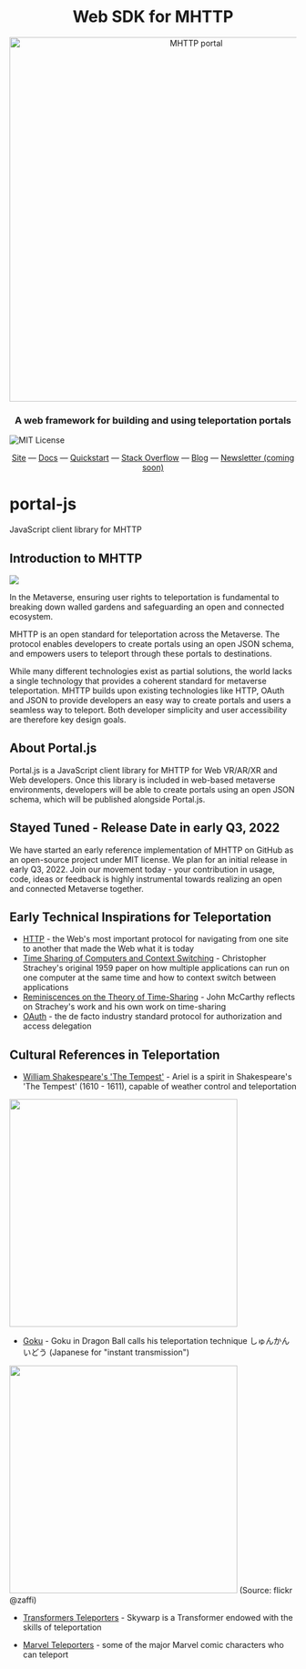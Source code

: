 <h1 align="center">Web SDK for MHTTP</h1>

<p align="center"><a href="https://mhttp.org" target="_blank"><img width="640" alt="MHTTP portal" src="https://camo.githubusercontent.com/670ad75c9dedd1a23c3881caadc3981da8be70fcfbff913487a29f75b8792387/68747470733a2f2f6d687474702e6f72672f7374617469632f636974795f696c6c757374726174696f6e2d33373666366433343531363865623463653032386363623231343639366435612e6a7067"></a></p>

<p><h3 align="center">A web framework for building and using teleportation portals</h3>
<img src="https://img.shields.io/static/v1?label=License&message=MIT&color=green" alt="MIT License">
</p>

<div align="center">
  <a href="https://mhttp.org">Site</a>
  &mdash;
  <a href="https://docs.mhttp.org">Docs</a>
  &mdash;
  <a href="https://docs.mhttp.org/quickstart">Quickstart</a>
  &mdash;
  <a href="https://stackoverflow.com/users/18985036/mhttp">Stack Overflow</a>
  &mdash;
  <a href="https://medium.com/@Perigee">Blog</a>
  &mdash;
  <a href=" https://mhttp.org">Newsletter (coming soon)</a>
</div>

# portal-js
JavaScript client library for MHTTP

## Introduction to MHTTP
![](https://mhttp.org/static/city_illustration-376f6d345168eb4ce028ccb214696d5a.jpg)

In the Metaverse, ensuring user rights to teleportation is fundamental to breaking down walled gardens and safeguarding an open and connected ecosystem.

MHTTP is an open standard for teleportation across the Metaverse. The protocol enables developers to create portals using an open JSON schema, and empowers users to teleport through these portals to destinations. 

While many different technologies exist as partial solutions, the world lacks a single technology that provides a coherent standard for metaverse teleportation. MHTTP builds upon existing technologies like HTTP, OAuth and JSON to provide developers an easy way to create portals and users a seamless way to teleport. Both developer simplicity and user accessibility are therefore key design goals.

## About Portal.js 
Portal.js is a JavaScript client library for MHTTP for Web VR/AR/XR and Web developers. Once this library is included in web-based metaverse environments, developers will be able to create portals using an open JSON schema, which will be published alongside Portal.js.

## Stayed Tuned - Release Date in early Q3, 2022
We have started an early reference implementation of MHTTP on GitHub as an open-source project under MIT license. We plan for an initial release in early Q3, 2022. Join our movement today - your contribution in usage, code, ideas or feedback is highly instrumental towards realizing an open and connected Metaverse together. 

## Early Technical Inspirations for Teleportation
- [HTTP](https://www.w3.org/Protocols/Specs.html) - the Web's most important protocol for navigating from one site to another that made the Web what it is today
- [Time Sharing of Computers and Context Switching](https://archive.org/details/large-fast-computers) - Christopher Strachey's original 1959 paper on how multiple applications can run on one computer at the same time and how to context switch between applications
- [Reminiscences on the Theory of Time-Sharing](http://jmc.stanford.edu/computing-science/timesharing.html) - John McCarthy reflects on Strachey's work and his own work on time-sharing
- [OAuth](https://datatracker.ietf.org/doc/html/rfc6749) - the de facto industry standard protocol for authorization and access delegation

## Cultural References in Teleportation
- [William Shakespeare's 'The Tempest'](http://shakespeare.mit.edu/tempest/full.html) - Ariel is a spirit in Shakespeare's 'The Tempest' (1610 - 1611), capable of weather control and teleportation

<img src="https://upload.wikimedia.org/wikipedia/commons/6/6a/William_Hamilton_Prospero_and_Ariel.jpg" height="400">

- [Goku](https://dragonball.fandom.com/wiki/Instant_Transmission) - Goku in Dragon Ball calls his teleportation technique しゅんかんいどう (Japanese for "instant transmission")

<img src="https://live.staticflickr.com/4085/5069151767_e842182cb1_k.jpg" width="400">
(Source: flickr @zaffi)

- [Transformers Teleporters](https://tfwiki.net/wiki/Skywarp_(G1)) - Skywarp is a Transformer endowed with the skills of teleportation

- [Marvel Teleporters](https://www.cbr.com/marvel-comics-best-teleporters/) - some of the major Marvel comic characters who can teleport
